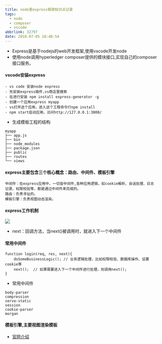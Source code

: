 ```yaml
---
title: node里express框架知识点记录
tags:
  - node
  - composer
  - vscode
abbrlink: 32797
date: 2018-07-05 18:40:54
---
```


- Express是基于nodejs的web开发框架,使用vscode开发node
- 使用node调用hyperledger composer提供的模块接口,实现自己的composer接口服务。


#### vscode安装express

```
- vs code 安装node express 
- 先安装express插件,vs商店里搜索
- 在进行安装 npm install express-generator -g
- 创建一个应用express myapp
- vs打开这个应用，进入这个工程命令行npm install
- npm start启动应用，访问http://127.0.0.1:3000/

```
- 生成模板工程的结构

```
myapp
├── app.js
├── bin
├── node_modules
├── package.json
├── public
├── routes
└── views
```

#### express主要包含三个核心概念：路由、中间件、模板引擎

```
中间件：在express应用中，一切皆中间件,各种应用逻辑，如cookie解析、会话处理、日志记录、权限校验等，都是通过中间件来完成的。
路由：负责寻址的。
模板引擎：负责视图动态渲染。

```

#### express工作机制

![](http://expressjs.com/images/express-mw.png)

- next：回调方法，当next()被调用时，就进入下一个中间件

#### 常用中间件

```
function login(req, res, next){
    doSomeBusinessLogic(); // 业务逻辑处理，比如权限校验、数据库操作、设置cookie等
    next();  // 如果需要进入下一个中间件进行处理，则调用next();
}

```
- 常用中间件

```
body-parser
compression
serve-static
session
cookie-parser
morgan
```

#### 模板引擎,主要视图渲染模板
- [官网介绍](http://expressjs.com/en/guide/using-template-engines.html)